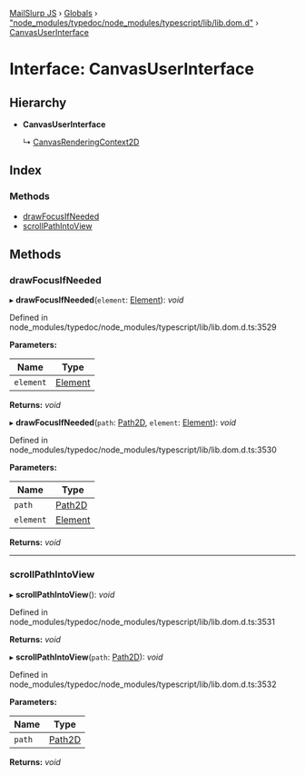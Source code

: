 [MailSlurp JS](../README.md) › [Globals](../globals.md) › ["node_modules/typedoc/node_modules/typescript/lib/lib.dom.d"](../modules/_node_modules_typedoc_node_modules_typescript_lib_lib_dom_d_.md) › [CanvasUserInterface](_node_modules_typedoc_node_modules_typescript_lib_lib_dom_d_.canvasuserinterface.md)

# Interface: CanvasUserInterface

## Hierarchy

* **CanvasUserInterface**

  ↳ [CanvasRenderingContext2D](_node_modules_typedoc_node_modules_typescript_lib_lib_dom_d_.canvasrenderingcontext2d.md)

## Index

### Methods

* [drawFocusIfNeeded](_node_modules_typedoc_node_modules_typescript_lib_lib_dom_d_.canvasuserinterface.md#drawfocusifneeded)
* [scrollPathIntoView](_node_modules_typedoc_node_modules_typescript_lib_lib_dom_d_.canvasuserinterface.md#scrollpathintoview)

## Methods

###  drawFocusIfNeeded

▸ **drawFocusIfNeeded**(`element`: [Element](_node_modules_typedoc_node_modules_typescript_lib_lib_dom_d_.element.md)): *void*

Defined in node_modules/typedoc/node_modules/typescript/lib/lib.dom.d.ts:3529

**Parameters:**

Name | Type |
------ | ------ |
`element` | [Element](_node_modules_typedoc_node_modules_typescript_lib_lib_dom_d_.element.md) |

**Returns:** *void*

▸ **drawFocusIfNeeded**(`path`: [Path2D](_node_modules_typedoc_node_modules_typescript_lib_lib_dom_d_.path2d.md), `element`: [Element](_node_modules_typedoc_node_modules_typescript_lib_lib_dom_d_.element.md)): *void*

Defined in node_modules/typedoc/node_modules/typescript/lib/lib.dom.d.ts:3530

**Parameters:**

Name | Type |
------ | ------ |
`path` | [Path2D](_node_modules_typedoc_node_modules_typescript_lib_lib_dom_d_.path2d.md) |
`element` | [Element](_node_modules_typedoc_node_modules_typescript_lib_lib_dom_d_.element.md) |

**Returns:** *void*

___

###  scrollPathIntoView

▸ **scrollPathIntoView**(): *void*

Defined in node_modules/typedoc/node_modules/typescript/lib/lib.dom.d.ts:3531

**Returns:** *void*

▸ **scrollPathIntoView**(`path`: [Path2D](_node_modules_typedoc_node_modules_typescript_lib_lib_dom_d_.path2d.md)): *void*

Defined in node_modules/typedoc/node_modules/typescript/lib/lib.dom.d.ts:3532

**Parameters:**

Name | Type |
------ | ------ |
`path` | [Path2D](_node_modules_typedoc_node_modules_typescript_lib_lib_dom_d_.path2d.md) |

**Returns:** *void*
